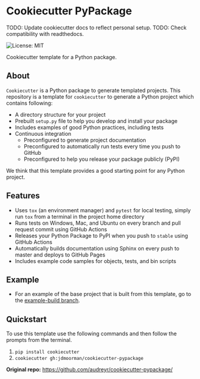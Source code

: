 # Cookiecutter PyPackage

TODO: Update cookiecutter docs to reflect personal setup.
TODO: Check compatibility with readthedocs.

![License: MIT](https://img.shields.io/badge/License-MIT-blue.svg)

Cookiecutter template for a Python package.

## About
`Cookiecutter` is a Python package to generate templated projects.
This repository is a template for `cookiecutter` to generate a Python project which contains following:

* A directory structure for your project
* Prebuilt `setup.py` file to help you develop and install your package
* Includes examples of good Python practices, including tests
* Continuous integration
  * Preconfigured to generate project documentation
  * Preconfigured to automatically run tests every time you push to GitHub
  * Preconfigured to help you release your package publicly (PyPI)

We think that this template provides a good starting point for any Python project.

## Features
* Uses `tox` (an environment manager) and `pytest` for local testing, simply run `tox`
from a terminal in the project home directory
* Runs tests on Windows, Mac, and Ubuntu on every branch and pull request commit using GitHub Actions
* Releases your Python Package to PyPI when you push to `stable` using GitHub Actions
* Automatically builds documentation using Sphinx on every push to master and deploys to GitHub Pages
* Includes example code samples for objects, tests, and bin scripts

## Example
* For an example of the base project that is built from this template, go to the
[example-build branch](https://github.com/AllenCellModeling/cookiecutter-pypackage/tree/example-build).

## Quickstart
To use this template use the following commands and then follow the prompts from the terminal.

1. `pip install cookiecutter`
2. `cookiecutter gh:jdmoorman/cookiecutter-pypackage`

**Original repo:** https://github.com/audreyr/cookiecutter-pypackage/
